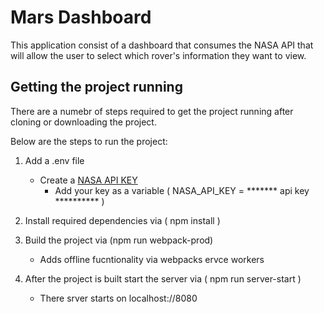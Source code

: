 # Mars Dashboard

This application consist of a dashboard that consumes the NASA API that will allow the user to select which rover's information they want to view.

## Getting the project running

There are a numebr of steps required to get the project running after cloning or downloading the project.

Below are the steps to run the project:

1. Add a .env file
    - Create a [NASA API KEY](https://api.nasa.gov/) 
      - Add your key as a variable ( NASA_API_KEY = ******* api key ********** )

2. Install required dependencies via ( npm install )

3. Build the project via (npm run webpack-prod)
    - Adds offline fucntionality via webpacks ervce workers

4. After the project is built start the server via ( npm run server-start )
    - There srver starts on localhost://8080

